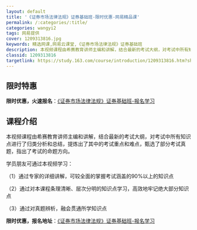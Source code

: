 ```yaml
---
layout: default
title: '《证券市场法律法规》证券基础班-限时优惠-网易精品课'
permalink: /:categories/:title/
categories: wangyi2
tags: 网易提供
cover: 1209313816.jpg
keywords: 精选网课,网易云课堂,《证券市场法律法规》证券基础班
description: 本视频课程由希赛教育讲师主编和讲解，结合最新的考试大纲，对考试中所有知识点进行了归类分析和总结，提炼出了其中的考试重点和
classid: 1209313816
targetlink: https://study.163.com/course/introduction/1209313816.htm?share=1&shareId=1025206652&utm_campaign=share&utm_medium=iphoneShare&utm_source=&utm_u=1025206652
---
```


## 限时特惠

**限时优惠，火速报名**：[《证券市场法律法规》证券基础班-报名学习](https://study.163.com/course/introduction/1209313816.htm?share=1&shareId=1025206652&utm_campaign=share&utm_medium=iphoneShare&utm_source=&utm_u=1025206652)

## 课程介绍

本视频课程由希赛教育讲师主编和讲解，结合最新的考试大纲，对考试中所有知识点进行了归类分析和总结，提炼出了其中的考试重点和难点，甄选了部分考试真题，指出了考试的命题方向。

学员朋友可通过本视频学习： 

（1）通过专家的详细讲解，可较全面的掌握考试涵盖的90%以上的知识点 

（2）通过对本课程条理清晰、层次分明的知识点学习，高效地牢记绝大部分知识点 

（3）通过对真题辨析，融会贯通所学知识点

**限时优惠，报名地址**：[《证券市场法律法规》证券基础班-报名学习](https://study.163.com/course/introduction/1209313816.htm?share=1&shareId=1025206652&utm_campaign=share&utm_medium=iphoneShare&utm_source=&utm_u=1025206652)

